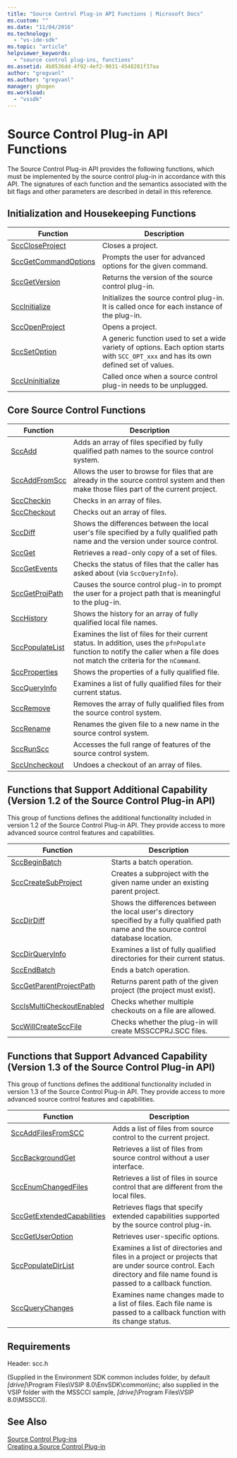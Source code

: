 ```yaml
---
title: "Source Control Plug-in API Functions | Microsoft Docs"
ms.custom: ""
ms.date: "11/04/2016"
ms.technology: 
  - "vs-ide-sdk"
ms.topic: "article"
helpviewer_keywords: 
  - "source control plug-ins, functions"
ms.assetid: 4b0536dd-4f92-4ef2-9031-4548281f37aa
author: "gregvanl"
ms.author: "gregvanl"
manager: ghogen
ms.workload: 
  - "vssdk"
---
```

# Source Control Plug-in API Functions
The Source Control Plug-in API provides the following functions, which must be implemented by the source control plug-in in accordance with this API. The signatures of each function and the semantics associated with the bit flags and other parameters are described in detail in this reference.  
  
## Initialization and Housekeeping Functions  
  
|Function|Description|  
|--------------|-----------------|  
|[SccCloseProject](../extensibility/scccloseproject-function.md)|Closes a project.|  
|[SccGetCommandOptions](../extensibility/sccgetcommandoptions-function.md)|Prompts the user for advanced options for the given command.|  
|[SccGetVersion](../extensibility/sccgetversion-function.md)|Returns the version of the source control plug-in.|  
|[SccInitialize](../extensibility/sccinitialize-function.md)|Initializes the source control plug-in. It is called once for each instance of the plug-in.|  
|[SccOpenProject](../extensibility/sccopenproject-function.md)|Opens a project.|  
|[SccSetOption](../extensibility/sccsetoption-function.md)|A generic function used to set a wide variety of options. Each option starts with `SCC_OPT_xxx` and has its own defined set of values.|  
|[SccUninitialize](../extensibility/sccuninitialize-function.md)|Called once when a source control plug-in needs to be unplugged.|  
  
## Core Source Control Functions  
  
|Function|Description|  
|--------------|-----------------|  
|[SccAdd](../extensibility/sccadd-function.md)|Adds an array of files specified by fully qualified path names to the source control system.|  
|[SccAddFromScc](../extensibility/sccaddfromscc-function.md)|Allows the user to browse for files that are already in the source control system and then make those files part of the current project.|  
|[SccCheckin](../extensibility/scccheckin-function.md)|Checks in an array of files.|  
|[SccCheckout](../extensibility/scccheckout-function.md)|Checks out an array of files.|  
|[SccDiff](../extensibility/sccdiff-function.md)|Shows the differences between the local user's file specified by a fully qualified path name and the version under source control.|  
|[SccGet](../extensibility/sccget-function.md)|Retrieves a read-only copy of a set of files.|  
|[SccGetEvents](../extensibility/sccgetevents-function.md)|Checks the status of files that the caller has asked about (via `SccQueryInfo`).|  
|[SccGetProjPath](../extensibility/sccgetprojpath-function.md)|Causes the source control plug-in to prompt the user for a project path that is meaningful to the plug-in.|  
|[SccHistory](../extensibility/scchistory-function.md)|Shows the history for an array of fully qualified local file names.|  
|[SccPopulateList](../extensibility/sccpopulatelist-function.md)|Examines the list of files for their current status. In addition, uses the `pfnPopulate` function to notify the caller when a file does not match the criteria for the `nCommand`.|  
|[SccProperties](../extensibility/sccproperties-function.md)|Shows the properties of a fully qualified file.|  
|[SccQueryInfo](../extensibility/sccqueryinfo-function.md)|Examines a list of fully qualified files for their current status.|  
|[SccRemove](../extensibility/sccremove-function.md)|Removes the array of fully qualified files from the source control system.|  
|[SccRename](../extensibility/sccrename-function.md)|Renames the given file to a new name in the source control system.|  
|[SccRunScc](../extensibility/sccrunscc-function.md)|Accesses the full range of features of the source control system.|  
|[SccUncheckout](../extensibility/sccuncheckout-function.md)|Undoes a checkout of an array of files.|  
  
## Functions that Support Additional Capability (Version 1.2 of the Source Control Plug-in API)  
 This group of functions defines the additional functionality included in version 1.2 of the Source Control Plug-in API. They provide access to more advanced source control features and capabilities.  
  
|Function|Description|  
|--------------|-----------------|  
|[SccBeginBatch](../extensibility/sccbeginbatch-function.md)|Starts a batch operation.|  
|[SccCreateSubProject](../extensibility/scccreatesubproject-function.md)|Creates a subproject with the given name under an existing parent project.|  
|[SccDirDiff](../extensibility/sccdirdiff-function.md)|Shows the differences between the local user's directory specified by a fully qualified path name and the source control database location.|  
|[SccDirQueryInfo](../extensibility/sccdirqueryinfo-function.md)|Examines a list of fully qualified directories for their current status.|  
|[SccEndBatch](../extensibility/sccendbatch-function.md)|Ends a batch operation.|  
|[SccGetParentProjectPath](../extensibility/sccgetparentprojectpath-function.md)|Returns parent path of the given project (the project must exist).|  
|[SccIsMultiCheckoutEnabled](../extensibility/sccismulticheckoutenabled-function.md)|Checks whether multiple checkouts on a file are allowed.|  
|[SccWillCreateSccFile](../extensibility/sccwillcreatesccfile-function.md)|Checks whether the plug-in will create MSSCCPRJ.SCC files.|  
  
## Functions that Support Advanced Capability (Version 1.3 of the Source Control Plug-in API)  
 This group of functions defines the additional functionality included in version 1.3 of the Source Control Plug-in API. They provide access to more advanced source control features and capabilities.  
  
|Function|Description|  
|--------------|-----------------|  
|[SccAddFilesFromSCC](../extensibility/sccaddfilesfromscc-function.md)|Adds a list of files from source control to the current project.|  
|[SccBackgroundGet](../extensibility/sccbackgroundget-function.md)|Retrieves a list of files from source control without a user interface.|  
|[SccEnumChangedFiles](../extensibility/sccenumchangedfiles-function.md)|Retrieves a list of files in source control that are different from the local files.|  
|[SccGetExtendedCapabilities](../extensibility/sccgetextendedcapabilities-function.md)|Retrieves flags that specify extended capabilities supported by the source control plug-in.|  
|[SccGetUserOption](../extensibility/sccgetuseroption-function.md)|Retrieves user-specific options.|  
|[SccPopulateDirList](../extensibility/sccpopulatedirlist-function.md)|Examines a list of directories and files in a project or projects that are under source control. Each directory and file name found is passed to a callback function.|  
|[SccQueryChanges](../extensibility/sccquerychanges-function.md)|Examines name changes made to a list of files. Each file name is passed to a callback function with its change status.|  
  
## Requirements  
 Header: scc.h  
  
 (Supplied in the Environment SDK common includes folder, by default *[drive]*\Program Files\VSIP 8.0\EnvSDK\common\inc; also supplied in the VSIP folder with the MSSCCI sample, *[drive]*\Program Files\VSIP 8.0\MSSCCI).  
  
## See Also  
 [Source Control Plug-ins](../extensibility/source-control-plug-ins.md)   
 [Creating a Source Control Plug-in](../extensibility/internals/creating-a-source-control-plug-in.md)